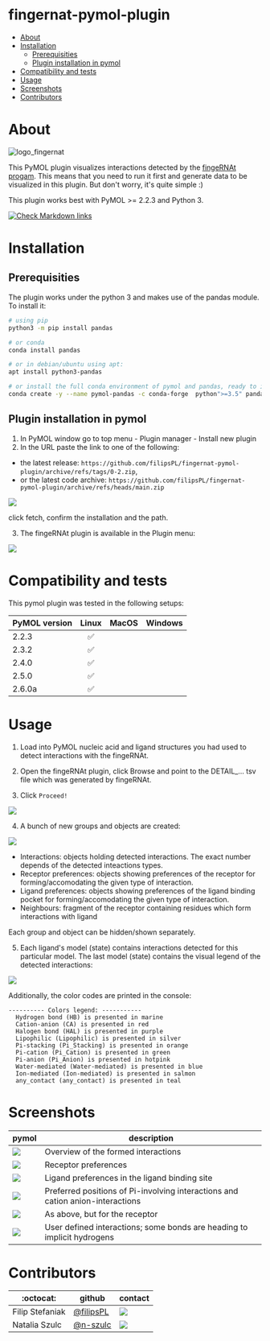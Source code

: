 fingernat-pymol-plugin
============

<!-- TOC START min:1 max:6 link:true asterisk:false update:true -->
- [About](#about)
- [Installation](#installation)
  - [Prerequisities](#prerequisities)
  - [Plugin installation in pymol](#plugin-installation-in-pymol)
- [Compatibility and tests](#compatibility-and-tests)
- [Usage](#usage)
- [Screenshots](#screenshots)
- [Contributors](#contributors)
<!-- TOC END -->



# About

![logo_fingernat](logo_fingernat160.png)

This PyMOL plugin visualizes interactions detected by the [fingeRNAt progam](https://github.com/n-szulc/fingeRNAt/). This means that you need to run it first and generate data to be visualized in this plugin. But don't worry, it's quite simple :)

This plugin works best with PyMOL >= 2.2.3 and Python 3.

[![Check Markdown links](https://github.com/filipsPL/fingernat-pymol-plugin/actions/workflows/action-links.yml/badge.svg)](https://github.com/filipsPL/fingernat-pymol-plugin/actions/workflows/action-links.yml)

# Installation

## Prerequisities

The plugin works under the python 3 and makes use of the pandas module. To install it:

```bash
# using pip
python3 -m pip install pandas

# or conda
conda install pandas

# or in debian/ubuntu using apt:
apt install python3-pandas

# or install the full conda environment of pymol and pandas, ready to install this plugin
conda create -y --name pymol-pandas -c conda-forge  python">=3.5" pandas pymol-open-source
```

## Plugin installation in pymol

1. In PyMOL window go to top menu - Plugin manager - Install new plugin
1. In the URL paste the link to one of the following:
  - the latest release: <!-- RELEASE_START -->`https://github.com/filipsPL/fingernat-pymol-plugin/archive/refs/tags/0-2.zip`<!-- RELEASE_END -->,
  - or the latest code archive: `https://github.com/filipsPL/fingernat-pymol-plugin/archive/refs/heads/main.zip`



![](obrazki/README-ff4621f4.png)

click fetch, confirm the installation and the path.

3. The fingeRNAt plugin is available in the Plugin menu:

![](obrazki/README-ded6536c.png)


# Compatibility and tests

This pymol plugin was tested in the following setups:

| PyMOL version | Linux | MacOS | Windows |
| ------------- |:-----:|:-----:|:-------:|
| 2.2.3         |  ✅   |       |         |
| 2.3.2         |  ✅   |       |         |
| 2.4.0         |  ✅   |       |         |
| 2.5.0         |  ✅   |       |         |
| 2.6.0a        |  ✅   |       |         |



# Usage

1. Load into PyMOL nucleic acid and ligand structures you had used to detect interactions with the fingeRNAt.

2. Open the fingeRNAt plugin, click Browse and point to the DETAIL_... tsv file which was generated by fingeRNAt.

3. Click `Proceed!`

![](obrazki/README-5b762be2.png)

4. A bunch of new groups and objects are created:

![](obrazki/README-851e9a88.png)

- Interactions: objects holding detected interactions. The exact number depends of the detected inteactions types.
- Receptor preferences: objects showing preferences of the receptor for forming/accomodating the given type of interaction.
- Ligand preferences: objects showing preferences of the ligand binding pocket for forming/accomodating the given type of interaction.
- Neighbours: fragment of the receptor containing residues which form interactions with ligand

Each group and object can be hidden/shown separately.

5. Each ligand's model (state) contains interactions detected for this particular model. The last model (state) contains the visual legend of the detected interactions:

![](obrazki/README-777f64f7.png)


Additionally, the color codes are printed in the console:

```
---------- Colors legend: -----------
  Hydrogen bond (HB) is presented in marine
  Cation-anion (CA) is presented in red
  Halogen bond (HAL) is presented in purple
  Lipophilic (Lipophilic) is presented in silver
  Pi-stacking (Pi_Stacking) is presented in orange
  Pi-cation (Pi_Cation) is presented in green
  Pi-anion (Pi_Anion) is presented in hotpink
  Water-mediated (Water-mediated) is presented in blue
  Ion-mediated (Ion-mediated) is presented in salmon
  any_contact (any_contact) is presented in teal
```

# Screenshots


| pymol                            | description                                                                    |
| -------------------------------- | ------------------------------------------------------------------------------ |
| ![](obrazki/README-65a8be8a.png) | Overview of the formed interactions                                            |
| ![](obrazki/README-8890c249.png) | Receptor preferences                                                           |
| ![](obrazki/README-e95e087b.png) | Ligand preferences in the ligand binding site                                 |
| ![](obrazki/README-2765c99c.png) | Preferred positions of Pi-involving interactions and cation anion-interactions |
| ![](obrazki/README-1945eb54.png) | As above, but for the receptor                                                 |
| ![](obrazki/README-e481bf7b.png) | User defined interactions; some bonds are heading to implicit hydrogens        |


# Contributors

| :octocat:       | github                                   | contact                                                                  |
| --------------- | ---------------------------------------- | ------------------------------------------------------------------------ |
| Filip Stefaniak | [@filipsPL](https://github.com/filipsPL) | ![](https://img.shields.io/badge/fstefaniak-%40iimcb.gov.pl-brightgreen) |
| Natalia Szulc   | [@n-szulc](https://github.com/n-szulc)   | ![](https://img.shields.io/badge/nszulc-%40iimcb.gov.pl-brightgreen)     |
